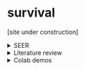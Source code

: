 # survival

[site under construction]

<details>
<summary>SEER</summary>

  ## Installation
  - You'll need to complete 2 identical weboforms to obtain separate links for installation files (EXE that can only executed on Windows):
    1. ```ss8_4_0_1.exe``` (SEER*Stat 8.40.1, downloaded on Dec 24, 2022) 
    2. ```sp301.exe``` (SEER*Prep 3.0)

  ## Extract data 

  To obtain patient-level (individualized) data

  1. First, define selection criteria:

    - Click on "table" icon ![image](https://user-images.githubusercontent.com/38703113/209453078-33345bb2-2911-44aa-bc7c-922960cc3b8c.png)
      - ```Selection Tab** is used to define cohort 
      - ```Table Tab** is used to add fields to the dataframe you are about to create

    - Click on "execute" icon ![image](https://user-images.githubusercontent.com/38703113/209453082-81d650f2-c248-450c-8281-d6b732693edc.png) 

  2. To save the extracted data: Matrix > Export > 


<details>
<summary>SEER: meta data</summary>

| Field name | Meta info |
| -- | -- |
| Patient ID | 8-digit, starting from 00000001 | 
| Race recode | White, Black, Other |
| Age recode with <1 year olds | Unknown, 25-29, ..., 40-44,...,55-59, ..., 70-74, .., 85+ years  |
| PRCDA or not | purchased/referred care delivery area? |
| Histologic Type ICD-O-3 | 8140; 8070 |
| Hist/ behav (ICD-O-3) | Adeocarcinoma; Squamous cell carcionma  |
| AJCC Stage 3rd ed (1988-2003) | Blank; 10, 32, ... |
| Laterality | Left - origin of primary, Right, bilateral, paired site, ... |
                     
## Other fields:
- Median household adjusted to 2019
- Rural-Urban Continuum code
                     
</details>


  
</details>


<details>
<summary>Literature review</summary>
## Guha et al. EHJ 2022   
- Objectives: To measure the ```incidence, prevalence, risk factors and mortality outcomes of atrial fibrillation (AF) in a multi-ethnic representative United States cohort of breast cancer patients```
- Model: KM
- 
  
  
## Lee et al. LDH 2021
- Model:  Survival Quilts
- Variables: ```age, PSA, primary and secondary Gleason grades or grade groups, T stage, total number of biopsy cores examined, and core positivity (number of cores positive for cancer divided by number of cores taken). MRI, comorbidity, and treatment data were not available```  
  
</details>


<details>
<summary>Colab demos</summary>

| Dataset | Colab demo |
|--|--|
| SUPPORT | [CPH, GBS, RSF, SVM](SDA_SUPPORT_demo.ipynb) |

</details>

